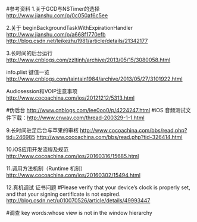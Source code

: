 #参考资料
1.关于GCD与NSTimer的选择
http://www.jianshu.com/p/0c050af6c5ee

2.关于 beginBackgroundTaskWithExpirationHandler
http://www.jianshu.com/p/a668f1770efb
http://blog.csdn.net/leikezhu1981/article/details/21342177

3.长时间的后台运行
http://www.cnblogs.com/zzltjnh/archive/2013/05/15/3080058.html

info.plist 键值一览
http://www.cnblogs.com/taintain1984/archive/2013/05/27/3101922.html

Audiosession和VOIP注意事项
http://www.cocoachina.com/ios/20121212/5313.html


#伪后台
http://www.cnblogs.com/lee0oo0/p/4224247.html
#iOS 音频测试文件下载：http://www.cnwav.com/thread-200329-1-1.html

9.长时间驻足后台与苹果的审核
http://www.cocoachina.com/bbs/read.php?tid=246985
http://www.cocoachina.com/bbs/read.php?tid-326414.html

10.iOS应用开发流程及规范
http://www.cocoachina.com/ios/20160316/15685.html

11.调用方法机制（Runtime 机制）
http://www.cocoachina.com/ios/20160302/15494.html

12.真机调试 证书问题
#Please verify that your device’s clock is properly set, and that your signing certificate is not expired.
http://blog.csdn.net/u010070526/article/details/49993447

#调查
key words:whose view is not in the window hierarchy